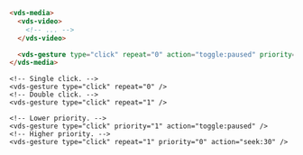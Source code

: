 <script>
import Docs from './_Docs.md';
</script>

<Docs>

```html copyHighlight|slot=usage{6}
<vds-media>
  <vds-video>
    <!-- ... -->
  </vds-video>

  <vds-gesture type="click" repeat="0" action="toggle:paused" priority="1"></vds-gesture>
</vds-media>
```

```html|slot=repeat
<!-- Single click. -->
<vds-gesture type="click" repeat="0" />
<!-- Double click. -->
<vds-gesture type="click" repeat="1" />
```

```html|slot=priority
<!-- Lower priority. -->
<vds-gesture type="click" priority="1" action="toggle:paused" />
<!-- Higher priority. -->
<vds-gesture type="click" repeat="1" priority="0" action="seek:30" />
```

</Docs>
